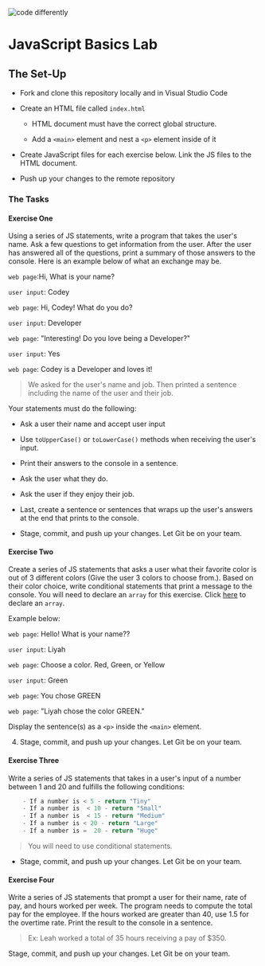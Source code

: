 ![code differently](https://user-images.githubusercontent.com/54545904/91590200-f82ec600-e928-11ea-9433-eea450388abf.png)


# JavaScript Basics Lab


## The Set-Up

- Fork and clone this repository locally and in Visual Studio Code

- Create an HTML file called `index.html`

    - HTML document must have the correct global structure.

    - Add a `<main>` element and nest a `<p>` element inside of it

- Create JavaScript files for each exercise below. Link the JS files to the HTML document.

- Push up your changes to the remote repository



### The Tasks

#### Exercise One

Using a series of JS statements, write a program that takes the user's name. Ask a few  questions to get information from the user. After the user has answered all of the questions, print a summary of those answers to the console. Here is an example below of what an exchange may be. 


`web page`:Hi, What is your name?

`user input`: Codey 

`web page`: Hi, Codey! What do you do?

`user input`: Developer

`web page`: "Interesting! Do you love being a Developer?"

`user input`: Yes

`web page`: Codey is a Developer and loves it!


> We asked for the user's name and job. Then printed a sentence including the name of the user and their job. 

Your statements must do the following:

- Ask a user their name and accept user input

- Use `toUpperCase()` or `toLowerCase()` methods when receiving the user's input.

- Print their answers to the console in a sentence.

- Ask the user what they do.

- Ask the user if they enjoy their job.

- Last, create a sentence or sentences that wraps up the user's answers at the end that prints to the console. 

- Stage, commit, and push up your changes. Let Git be on your team.


#### Exercise Two

Create a series of JS statements that asks a user what their favorite color is out of 3 different colors (Give the user 3 colors to choose from.). Based on their color choice, write conditional statements that print a message to the console. You will need to declare an `array` for this exercise. Click [here](https://www.w3schools.com/js/js_arrays.asp) to declare an `array`.

Example below:

`web page`: Hello! What is your name??

`user input`: Liyah 

`web page`: Choose a color. Red, Green, or Yellow

`user input`: Green 

`web page`: You chose GREEN

`web page`: "Liyah chose the color GREEN."

Display the sentence(s) as a `<p>` inside the `<main>` element.

4. Stage, commit, and push up your changes. Let Git be on your team.


#### Exercise Three

Write a series of JS statements that takes in a user's input of a number between 1 and 20 and fulfills the following conditions:

```js
    - If a number is < 5 - return "Tiny"
    - If a number is  < 10 - return "Small"
    - If a number is  < 15 - return "Medium"
    - If a number is < 20 - return "Large"
    - If a number is =  20 - return "Huge"
```

> You will need to use conditional statements.

- Stage, commit, and push up your changes. Let Git be on your team.

#### Exercise Four

Write a series of JS statements that prompt a user for their name, rate of pay, and hours worked per week. The program needs to compute the total pay for the employee. If the hours worked are greater than 40, use 1.5 for the overtime rate. Print the result to the console in a sentence. 

> Ex: Leah worked a total of 35 hours receiving a pay of $350.


Stage, commit, and push up your changes. Let Git be on your team.
